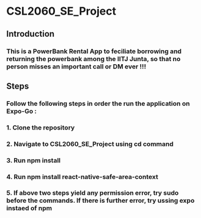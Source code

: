 # CSL2060_SE_Project

## Introduction 
### This is a PowerBank Rental App to feciliate borrowing and returning the powerbank among the IITJ Junta, so that no person misses an important call or DM ever !!!

## Steps 
### Follow the following steps in order the run the application on Expo-Go : 

### 1. Clone the repository
### 2. Navigate to CSL2060_SE_Project using cd command
### 3. Run npm install    
### 4. Run npm install react-native-safe-area-context
### 5. If above two steps yield any permission error, try sudo before the commands. If there is further error, try ussing expo instaed of npm

